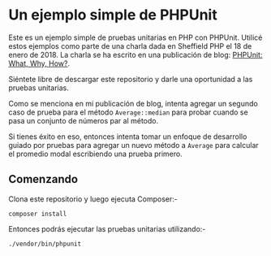 Un ejemplo simple de PHPUnit
========================

Este es un ejemplo simple de pruebas unitarias en PHP con PHPUnit. Utilicé estos ejemplos como parte de una charla dada en Sheffield PHP el 18 de enero de 2018. La charla se ha escrito en una publicación de blog: [PHPUnit: What, Why, How?](https://andy-carter.com/blog/phpunit-what-why-how).

Siéntete libre de descargar este repositorio y darle una oportunidad a las pruebas unitarias.

Como se menciona en mi publicación de blog, intenta agregar un segundo caso de prueba para el método `Average::median` para probar cuando se pasa un conjunto de números par al método.

Si tienes éxito en eso, entonces intenta tomar un enfoque de desarrollo guiado por pruebas para agregar un nuevo método a `Average` para calcular el promedio modal escribiendo una prueba primero.

Comenzando
---------------

Clona este repositorio y luego ejecuta Composer:-

```
composer install
```

Entonces podrás ejecutar las pruebas unitarias utilizando:-

```
./vendor/bin/phpunit
```
